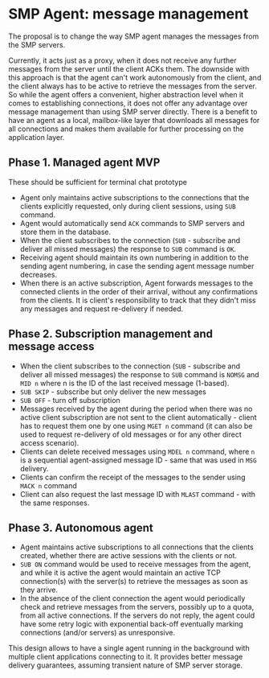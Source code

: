 # SMP Agent: message management

The proposal is to change the way SMP agent manages the messages from the SMP servers.

Currently, it acts just as a proxy, when it does not receive any further messages from the server until the client ACKs them. The downside with this approach is that the agent can't work autonomously from the client, and the client always has to be active to retrieve the messages from the server. So while the agent offers a convenient, higher abstraction level when it comes to establishing connections, it does not offer any advantage over message management than using SMP server directly. There is a benefit to have an agent as a local, mailbox-like layer that downloads all messages for all connections and makes them available for further processing on the application layer.

## Phase 1. Managed agent MVP

These should be sufficient for terminal chat prototype

- Agent only maintains active subscriptions to the connections that the clients explicitly requested, only during client sessions, using `SUB` command.
- Agent would automatically send `ACK` commands to SMP servers and store them in the database.
- When the client subscribes to the connection (`SUB` - subscribe and deliver all missed messages) the response to `SUB` command is `OK`.
- Receiving agent should maintain its own numbering in addition to the sending agent numbering, in case the sending agent message number decreases.
- When there is an active subscription, Agent forwards messages to the connected clients in the order of their arrival, without any confirmations from the clients. It is client's responsibility to track that they didn't miss any messages and request re-delivery if needed.

## Phase 2. Subscription management and message access

- When the client subscribes to the connection (`SUB` - subscribe and deliver all missed messages) the response to `SUB` command is `NOMSG` and `MID n` where n is the ID of the last received message (1-based).
- `SUB SKIP` - subscribe but only deliver the new messages
- `SUB OFF` - turn off subscription
- Messages received by the agent during the period when there was no active client subscription are not sent to the client automatically - client has to request them one by one using `MGET n` command (it can also be used to request re-delivery of old messages or for any other direct access scenario).
- Clients can delete received messages using `MDEL n` command, where `n` is a sequential agent-assigned message ID - same that was used in `MSG` delivery.
- Clients can confirm the receipt of the messages to the sender using `MACK n` command
- Client can also request the last message ID with `MLAST` command - with the same responses.

## Phase 3. Autonomous agent

- Agent maintains active subscriptions to all connections that the clients created, whether there are active sessions with the clients or not.
- `SUB ON` command would be used to receive messages from the agent, and while it is active the agent would maintain an active TCP connection(s) with the server(s) to retrieve the messages as soon as they arrive.
- In the absence of the client connection the agent would periodically check and retrieve messages from the servers, possibly up to a quota, from all active connections. If the servers do not reply, the agent could have some retry logic with exponential back-off eventually marking connections (and/or servers) as unresponsive.

This design allows to have a single agent running in the background with multiple client applications connecting to it. It provides better message delivery guarantees, assuming transient nature of SMP server storage.